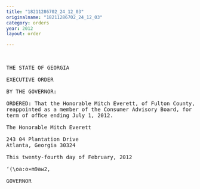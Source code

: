 ```yaml
---
title: "18211286702_24_12_03"
originalname: "18211286702_24_12_03"
category: orders
year: 2012
layout: order

---
```

<pre>
 

THE STATE OF GEORGIA

EXECUTIVE ORDER

BY THE GOVERNOR:

ORDERED: That the Honorable Mitch Everett, of Fulton County, Georgia, is
reappointed as a member of the Consumer Advisory Board, for a
term of ofﬁce ending July 1, 2012.

The Honorable Mitch Everett

243 04 Plantation Drive
Atlanta, Georgia 30324

This twenty-fourth day of February, 2012

‘(\oa:o»m9aw2,

GOVERNOR

</pre>
